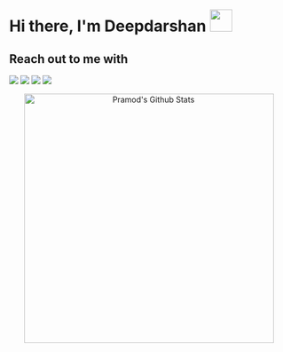 # Hi there, I'm Deepdarshan <img src="https://raw.githubusercontent.com/MartinHeinz/MartinHeinz/master/wave.gif" width="40px">


<!--
**deepdarshan21/deepdarshan21** is a ✨ _special_ ✨ repository because its `README.md` (this file) appears on your GitHub profile.

Here are some ideas to get you started:

- 🔭 I’m currently working on ...
- 🌱 I’m currently learning ...
- 👯 I’m looking to collaborate on ...
- 🤔 I’m looking for help with ...
- 💬 Ask me about ...
- 📫 How to reach me: ...
- 😄 Pronouns: ...
- ⚡ Fun fact: ...
-->
<!--
  - 🌱 I’m currently learning C++, Python, Android
-->
## Reach out to me with

<a href="https://twitter.com/deeps_2106"><img src="https://img.icons8.com/fluent/100/000000/twitter.png"/></a> 
<a href="https://www.linkedin.com/in/deepdarshan-65673319a/"><img src="https://img.icons8.com/fluent/100/000000/linkedin.png"/></a> 
<a href="mailto:deepdarshan21@gmail.com"><img src="https://img.icons8.com/color/100/000000/gmail--v2.png"/></a> 
<a href="https://t.me/deeps_2106"><img src="https://img.icons8.com/color/100/000000/telegram-app--v2.png"/></a> 

<div>
  <p align="center">
    <img align="center" src="https://github-readme-stats.vercel.app/api?username=deepdarshan21&show_icons=true&title_color=00a6ff&icon_color=ffbb00&text_color=000000&bg_color=ffffff" alt="Pramod's Github Stats" width="450px">
  </p>
</div>
